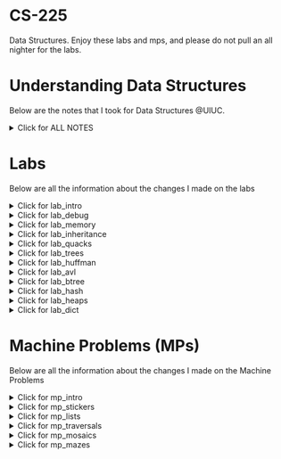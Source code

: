 # CS-225
Data Structures. Enjoy these labs and mps, and please do not pull an all nighter for the labs.

# Understanding Data Structures
Below are the notes that I took for Data Structures @UIUC.

<details> <summary> Click for ALL NOTES </summary>
  
  <details> <summary> Lecture 1 </summary>

  ## Lecture 1: Introduction
    
  <details> <summary> Variables</summary>

  ### Variables
  - Variables in C++ are defined by 
    ```` (1) Name ````
    ```` (2) Type ````
    ```` (3) Locations (in memory) ````
    ```` (4) Value ````
    
  - Variable Types can be Primitive
    ```` int ````
    ```` char ````
    ```` double ````
    ```` boolean ````
    ```` float ````
    ```` pointer ````
    
  - Or Variable Types can be User Defined
    ```` Use classes to define new vars ````

  </details>

  <details> <summary> Variables </summary>

  ### Variables
  - Variables in C++ are defined by 
    ```` (1) Name ````
    ```` (2) Type ````
    ```` (3) Locations (in memory) ````
    ```` (4) Value ````
    
  - Variable Types can be Primitive
    ```` int ````
    ```` char ````
    ```` double ````
    ```` boolean ````
    ```` float ````
    ```` pointer ````
    
  - Or Variable Types can be User Defined
    ```` Use classes to define new vars ````

  </details>



</details>


### Encapsulation:
| cube.h | cube.cpp |
| --- | --- |
|Interface/API (What the class is supposed to do) | Implementation (how the class is supposed to do it) |	

### Inclusion Guards
CUBE.H: #pragma once vs #ifndef	
	
```` // cube.h w/ #ifndef ````
```
#ifndef CUBE_H_ 
#define CUBE_H_

class Cube {
     public:
     private:
};

#endif 
```
```` // cube.h w/ #pragma once ````
```
 #pragma once

class Cube {
     public:
     private:
};
```

## Lecture 2: Classes
### Private vs Public Variables
| Private | Public |
| --- | --- |
| can only be accessed inside of its own class | can be accessed from outside class (in main)

### NameSpace
Namespaces are like Libraries. ```` std: cout vector queue, etc ```` ```` CS225: Cube, PNG, HSLAPixel, etc ````

```` // cube.h declares namespace class Cube````
```
#pragma once 
namespace cs225 {
  class Cube {
    public:
      double getVolume();
      double getSurfaceArea();
      void setLength(double length);
    private:
      double length_;  
  };
```
```` // cube.cpp implementation of func in the Cube Class in cs225 namespace ````
```
#include "Cube.h" 
namespace cs225 {
  double Cube::getVolume() {
    return length_*length_*length_;
  }
  double Cube::getSurfaceArea() {
    return 6 * length_ * length_;
  }
 void Cube::setLength(double length){
    length_ = length;
	
```
```` // main.cpp using the objects of Cube class ````
```
#include “Cube.h”
#include <iostream>

int main() {
    cs225::Cube c; // declares obj of cube type
    std::cout << "Volume: " <<    c.getVolume() << std::endl;
    return 0;
}
	
```

## Constructors
- Default Constructor: ```` no parameter ```` ```` initializes the class value to default values ````
- Customized Constructors: ```` user may set the initialization ````

```` // cube.h ````
```
/* … */
class Cube{
	public:
	Cube (); // default constructor
	Cube (double s); // custom constructor
/* … */
```
```` // cube.cpp ````
```
/* … */

Cube::Cube() { //define default constructor
     radius_ = 1;
}
Cube::Cube(double r) { //define custom constructor
     radius_ = r;
}
```

## Reference Variables
- aliases is used to bound two values together. 
- once the value of j changes, the value of i changes changes and vice versa

```` main.cpp ````
```
int main {
     int i = 7;
     int &j = i;   	// j is an alias of i
     j = 4;		// j and i are both 4 
     std::cout << i << “ ” << j << std::endl;   
     i = 2;		// j and i are both 2
     std::cout << i << “ ” << j << std::endl;   
     return 0;
}
```
	
## Lecture 3: Pointers and Memory
### Variables, Reference Variables, Pointers
```
Cube    s1;  // a variable containing a Cube object
Cube &  s2; // a reference to a variable of type Cube
Cube *  s3; // a pointer to a variable of type Cube
```
### Pointers
```` pa = &a; ````
```
LEA R0, a  ; get the address of the variable
ST  R0, pa ; store it in the pointer variable
```

```` b = *a; ````
```
LDI R0, pa ; get the value at the address stored in pa
ST  R0, b  ; store it in b	
```	

```` *pa = b; ````
```
LD  R0, b   ; load the value of b
STI R0, pa  ; store it at the address stored in pa	
```	
	
```
int main() {
   cs225::Cube c;
   cs225::Cube *ptr = &c;
	
   std::cout << "Address storing `c`:" << &c << std::endl;   // addr of c
   std::cout << "Addr. storing ptr: "<< &ptr << std::endl;   // &ptr == addr of c
   std::cout << "Contents of ptr: "<< ptr << std::endl;
}
	
```
	
</details>

# Labs
Below are all the information about the changes I made on the labs

<details>
	<summary> Click for lab_intro </summary>
	<p>
#### We can hide anything, even code!

    ```ruby
      puts "Hello World"
    ```
	</p>
</details>
<details>
	<summary> Click for lab_debug </summary>
	<p>

#### We can hide anything, even code!

    ```ruby
      puts "Hello World"
    ```

	</p>
</details>
<details>
	<summary> Click for lab_memory </summary>
	<p>
#### We can hide anything, even code!

    ```ruby
      puts "Hello World"
    ```
	</p>
</details>
<details>
	<summary> Click for lab_inheritance </summary>
	<p>

#### We can hide anything, even code!

    ```ruby
      puts "Hello World"
    ```

	</p>
</details>
<details>
	<summary> Click for lab_quacks </summary>
	<p>

#### We can hide anything, even code!

    ```ruby
      puts "Hello World"
    ```

	</p>
</details>
<details>
	<summary> Click for lab_trees </summary>
	<p>

#### We can hide anything, even code!

    ```ruby
      puts "Hello World"
    ```

	</p>
</details>
<details>
	<summary> Click for lab_huffman </summary>
	<p>

#### We can hide anything, even code!

    ```ruby
      puts "Hello World"
    ```

	</p>
</details>
<details>
	<summary> Click for lab_avl </summary>
	<p>

#### We can hide anything, even code!

    ```ruby
      puts "Hello World"
    ```

	</p>
</details>
<details>
	<summary> Click for lab_btree </summary>
	<p>

#### We can hide anything, even code!

    ```ruby
      puts "Hello World"
    ```

	</p>
</details>
<details>
	<summary> Click for lab_hash </summary>
	<p>

#### We can hide anything, even code!

    ```ruby
      puts "Hello World"
    ```

	</p>
</details>
<details>
	<summary> Click for lab_heaps </summary>
	<p>

#### We can hide anything, even code!

    ```ruby
      puts "Hello World"
    ```

	</p>
</details>
<details>
	<summary> Click for lab_dict </summary>
	<p>

#### We can hide anything, even code!

    ```ruby
      puts "Hello World"
    ```

	</p>
</details>


# Machine Problems (MPs)
Below are all the information about the changes I made on the Machine Problems
<details>
	<summary> Click for mp_intro </summary>
	<p>

#### We can hide anything, even code!

    ```ruby
      puts "Hello World"
    ```

	</p>
</details>
<details>
	<summary> Click for mp_stickers </summary>
	<p>

#### We can hide anything, even code!

    ```ruby
      puts "Hello World"
    ```

	</p>
</details>
<details>
	<summary> Click for mp_lists </summary>
	<p>

#### We can hide anything, even code!

    ```ruby
      puts "Hello World"
    ```

	</p>
</details>
<details>
	<summary> Click for mp_traversals </summary>
	<p>

#### We can hide anything, even code!

    ```ruby
      puts "Hello World"
    ```

	</p>
</details>
<details>
	<summary> Click for mp_mosaics </summary>
	<p>

#### We can hide anything, even code!

    ```ruby
      puts "Hello World"
    ```

	</p>
</details>
<details>
	<summary> Click for mp_mazes </summary>
	<p>

#### We can hide anything, even code!

    ```ruby
      puts "Hello World"
    ```

	</p>
</details>

